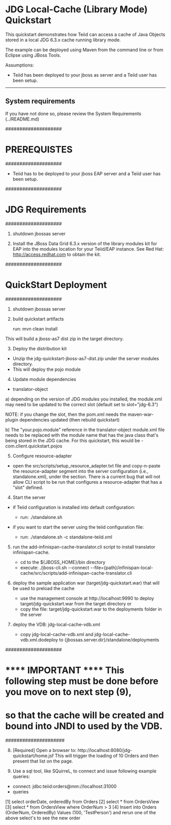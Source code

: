 JDG Local-Cache (Library Mode) Quickstart
================================

This quickstart demonstrates how Teiid can access a cache of Java Objects stored in a 
local JDG 6.3.x cache running library mode.

The example can be deployed using Maven from the command line or from Eclipse using
JBoss Tools.

Assumptions:
-  Teiid has been deployed to your jboss as server and a Teiid user has been setup.

-------------------
System requirements
-------------------

If you have not done so, please review the System Requirements (../README.md)

####################
#  PREREQUISTES
####################

-  Teiid has to be deployed to your jboss EAP server and a Teiid user has been setup.
   
####################
#  JDG Requirements
####################

1) shutdown jbossas server

2) Install the JBoss Data Grid 6.3.x version of the library modules kit for EAP into 
	the modules location for your Teiid/EAP instance.
   See Red Hat:   http://access.redhat.com  to obtain the kit.


####################
#   QuickStart Deployment
####################

1) shutdown jbossas server

2) build quickstart artifacts

	run:  mvn clean install   

This will build a jboss-as7 dist zip in the target directory.

3)  Deploy the distribution kit

-  Unzip the jdg-quickstart-jboss-as7-dist.zip under the server modules directory.
-  This will deploy the pojo module

4) Update module dependencies

-  translator-object

a)  depending on the version of JDG modules you installed, the module.xml may need to be
updated to the correct slot (default set to slot="jdg-6.3")

NOTE:  if you change the slot, then the pom.xml needs the maven-war-plugin dependencies updated (then rebuild quickstart)

b)  The "your.pojo.module" reference in the translator-object module.xml file needs to be replaced with the module name that has
the java class that's being stored in the JDG cache.  For this quickstart, this would be - com.client.quickstart.pojos
		
5) Configure resource-adapter

-  open the src/scripts/setup_resource_adapter.txt file and copy-n-paste the resource-adapter
segment into the server configuration (i.e., standalone.xml), under the  <subsystem xmlns="urn:jboss:domain:resource-adapters:1.1">
section.  There is a current bug that will not allow CLI script to be run that configures a resource-adapter that has a "slot" defined.


4) Start the server

-  if Teiid configuration is installed into default configuration:
	*  run:  ./standalone.sh

-  if you want to start the server using the teiid configuration file:
	*  run:  ./standalone.sh -c standalone-teiid.xml

5) run the add-infinispan-cache-translator.cli script to install translator infinispan-cache.

	-	cd to the ${JBOSS_HOME}/bin directory
	-	execute:  ./jboss-cli.sh --connect --file={path}/infinispan-local-cache/src/scripts/add-infinispan-cache-translator.cli 

6) deploy the sample application war (target/jdg-quickstart.war) that will be used to preload the cache

	* use the management console at http://localhost:9990 to deploy target/jdg-quickstart.war from the target directory
		or
    * copy the file:  target/jdg-quickstart.war to the deployments folder in the server
	
7) deploy the VDB: jdg-local-cache-vdb.xml

	* copy jdg-local-cache-vdb.xml and jdg-local-cache-vdb.xml.dodeploy to {jbossas.server.dir}/standalone/deployments	


####################
#   **** IMPORTANT **** This following step must be done before you move on to next step (9), 
#   so that the cache will be created and bound into JNDI to used by the VDB.
#####################

8) [Required] Open a browser to:  http://localhost:8080/jdg-quickstart/home.jsf
This will trigger the loading of 10 Orders and then present that list on the page.



9) Use a sql tool, like SQuirreL, to connect and issue following example queries:

-  connect:  jdbc:teiid:orders@mm://localhost:31000
-  queries 

[1] select orderDate, orderedBy from Orders
[2] select * from OrdersView
[3] select * from OrdersView where OrderNum > 3
[4] Insert into Orders (OrderNum, OrderedBy) Values (100, 'TestPerson')
and rerun one of the above select's to see the new order


